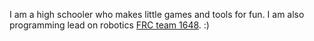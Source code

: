 I am a high schooler who makes little games and tools for fun. I am also programming lead on robotics [FRC team 1648](https://github.com/midtownrobotics "G3 Robotics GitHub"). :)
